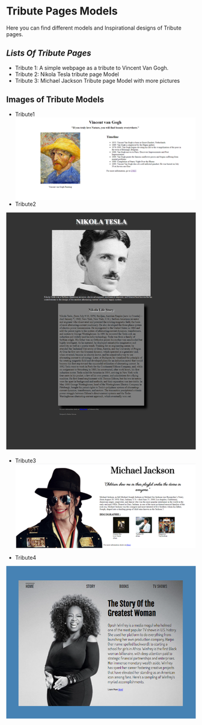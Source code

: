 # Tribute Pages Models
Here you can find different models and Inspirational designs of Tribute pages.
## _Lists Of Tribute Pages_

- Tribute 1: A simple webpage as a tribute to Vincent Van Gogh.
- Tribute 2: Nikola Tesla tribute page Model
- Tribute 3: Michael Jackson Tribute page Model with more pictures

## Images of Tribute Models

- Tribute1
![N|Solid](https://github.com/Mqueen15/HTML-and-CSS-projects/blob/master/Tribute%20Pages/Tribute1.png?raw=true)
- Tribute2

![N|Solid](https://github.com/Mqueen15/HTML-and-CSS-projects/blob/master/Tribute%20Pages/Tribute2.png?raw=true)
- Tribute3
![N|Solid](https://github.com/Mqueen15/HTML-and-CSS-projects/blob/master/Tribute%20Pages/Tribute3.png?raw=true)

- Tribute4

![N|Solid](https://github.com/Mqueen15/HTML-and-CSS-projects/blob/master/Tribute%20Pages/Tribute4.png?raw=true)
